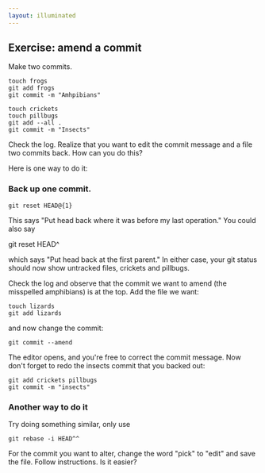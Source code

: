 ```yaml
---
layout: illuminated
---
```


## Exercise: amend a commit

Make two commits.

    touch frogs
    git add frogs
    git commit -m "Amhpibians"

    touch crickets
    touch pillbugs
    git add --all .
    git commit -m "Insects"

Check the log.
Realize that you want to edit the commit message and a file two commits
back. How can you do this?

Here is one way to do it:

### Back up one commit.

    git reset HEAD@{1}

This says "Put head back where it was before my last operation." You
could also say

   git reset HEAD^

which says "Put head back at the first parent."
In either case, your git status should now show untracked files,
crickets and pillbugs.

Check the log and observe that the commit we want to amend (the
misspelled amphibians) is at the top. Add the file we want:

    touch lizards
    git add lizards

and now change the commit:

    git commit --amend

The editor opens, and you're free to correct the commit message.
Now don't forget to redo the insects commit that you backed out:

    git add crickets pillbugs
    git commit -m "insects"

### Another way to do it
Try doing something similar, only use

    git rebase -i HEAD^^

For the commit you want to alter, change the word "pick" to "edit" and
save the file. Follow instructions. Is it easier?
